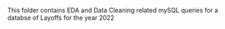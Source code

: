 This folder contains EDA and Data Cleaning related mySQL queries for a databse of Layoffs for the year 2022
